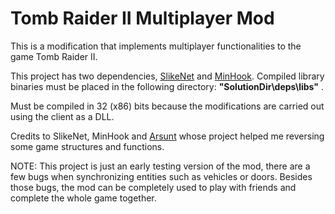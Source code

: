 # Tomb Raider II Multiplayer Mod
 
This is a modification that implements multiplayer functionalities to the game Tomb Raider II.

This project has two dependencies, [SlikeNet](https://www.slikesoft.com/) and [MinHook](https://github.com/TsudaKageyu/minhook). Compiled library binaries must be placed in the following directory: **"SolutionDir\deps\libs\"** .

Must be compiled in 32 (x86) bits because the modifications are carried out using the client as a DLL.

Credits to SlikeNet, MinHook and [Arsunt](https://github.com/Arsunt/TR2Main) whose project helped me reversing some game structures and functions.

NOTE: This project is just an early testing version of the mod, there are a few bugs when synchronizing entities such as vehicles or doors. Besides those bugs, the mod can be completely used to play with friends and complete the whole game together.
